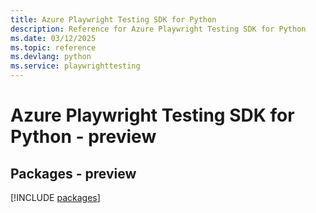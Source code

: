 ```yaml
---
title: Azure Playwright Testing SDK for Python
description: Reference for Azure Playwright Testing SDK for Python
ms.date: 03/12/2025
ms.topic: reference
ms.devlang: python
ms.service: playwrighttesting
---
```

# Azure Playwright Testing SDK for Python - preview
## Packages - preview
[!INCLUDE [packages](playwright-testing-index.md)]